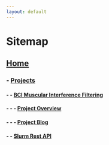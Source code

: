 ```yaml
---
layout: default
---
```


# Sitemap


## [Home](/)

### - [Projects](/projects/)

#### - - [BCI Muscular Interference Filtering](/projects/bci/)

#### - - - [Project Overview](/projects/bci/overview)

#### - - - [Project Blog](/projects/bci/blog)

#### - - [Slurm Rest API](/projects/slurm-rest-api/)

